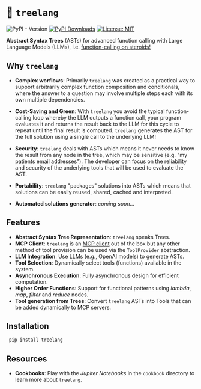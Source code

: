 # 🌲 `treelang`
![PyPI - Version](https://img.shields.io/pypi/v/treelang?label=pypi%20package&color=green)
[![PyPI Downloads](https://static.pepy.tech/badge/treelang)](https://pepy.tech/projects/treelang)
[![License: MIT](https://img.shields.io/badge/License-MIT-yellow.svg)](https://opensource.org/licenses/MIT)

**Abstract Syntax Trees** (ASTs) for advanced function calling with Large Language Models (LLMs), i.e. <ins>function-calling on steroids!</ins>


## Why `treelang`

- **Complex worflows**: Primarily `treelang` was created as a practical way to support arbitrarily complex function composition and conditionals, where the answer to a question may involve multiple steps each with its own multiple dependencies. 

- **Cost-Saving and Green**: With `treelang` you avoid the typical function-calling loop whereby the LLM outputs a function call, your program evaluates it and returns the result back to the LLM for this cycle to repeat until the final result is computed. `treelang` generates the AST for the full solution using a single call to the underlying LLM!

- **Security**: `treelang` deals with ASTs which means it never needs to know the result from any node in the tree, which may be sensitive (e.g. "my patients email addresses"). The developer can focus on the reliability and security of the underlying tools that will be used to evaluate the AST. 

- **Portability**: `treelang` "packages" solutions into ASTs which means that solutions can be easily reused, shared, cached and interpreted.

- **Automated solutions generator**: *coming soon...*


## Features

- **Abstract Syntax Tree Representation**: `treelang` speaks Trees.
- **MCP Client**: `treelang` is an [MCP client](https://modelcontextprotocol.io/introduction) out of the box but any other method of tool provision can be used via the `ToolProvider` abstraction.
- **LLM Integration**: Use LLMs (e.g., OpenAI models) to generate ASTs.
- **Tool Selection**: Dynamically select tools (functions) available in the system.
- **Asynchronous Execution**: Fully asynchronous design for efficient computation.
- **Higher Order Functions**: Support for functional patterns using *lambda*, *map*, *filter* and *reduce* nodes.
- **Tool generation from Trees**: Convert `treelang` ASTs into Tools that can be added dynamically to MCP servers.

## Installation

  ```bash
   pip install treelang
  ```


## Resources

- **Cookbooks**: Play with the *Jupiter Notebooks* in the `cookbook` directory to learn more about `treelang`.  
